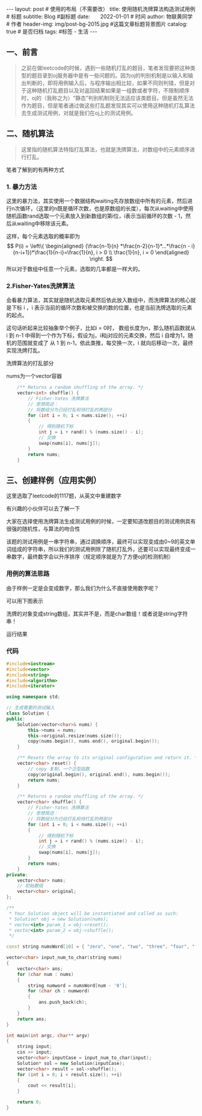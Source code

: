 <head>
    <script src="https://cdn.mathjax.org/mathjax/latest/MathJax.js?config=TeX-AMS-MML_HTMLorMML" type="text/javascript"></script>
    <script type="text/x-mathjax-config">
        MathJax.Hub.Config({
            tex2jax: {
            skipTags: ['script', 'noscript', 'style', 'textarea', 'pre'],
            inlineMath: [['$','$']]
            }
        });
    </script>
</head>
---
layout:     post   				    # 使用的布局（不需要改）
title:      使用随机洗牌算法构造测试用例 				# 标题 
subtitle:   Blog #副标题
date:       2022-01-01 				# 时间
author:     物联黄同学 						# 作者
header-img: img/post-bg-2015.jpg 	#这篇文章标题背景图片
catalog: true 						# 是否归档
tags:								#标签
    - 生活
---

## 一、前言

> 之前在做leetcode的时候，遇到一些随机打乱的题目，笔者发现要把这种类型的题目录到oj服务器中是有一些问题的。因为oj的判别机制是以输入和输出判断的，即将用例输入后，与程序输出相比较，如果不同则判错，但是对于这种随机打乱题目以及对返回结果如果是一组数或者字符，不限制顺序时，oj的（我称之为）“静态”判别机制则无法适应该类题目。但是虽然无法作为题目，但是笔者通过做这些打乱题发现其实可以使用这种随机打乱算法去生成测试用例，对就是我们在oj上的测试用例。

## 二、随机算法

> 这里指的随机算法特指打乱算法，也就是洗牌算法，对数组中的元素顺序进行打乱。

笔者了解到的有两种方式

### 1. 暴力方法

这里的暴力法，其实使用一个数据结构waiting先存放数组中所有的元素，然后进行n次循环，（这里的n既是循环次数，也是原数组的长度），每次从waiting中使用随机函数rand选取一个元素放入到新数组的第i位，i表示当前循环的次数 - 1，然后从waiting中移除该元素。

这样，每个元素选取的概率即为
$$
P(i) = \left\{
\begin{aligned}
(\frac{n-1}{n} *\frac{n-2}{n-1}*...*\frac{n - i}{n-i+1})*\frac{1}{n-i}=\frac{1}{n}, i > 0
\\
\frac{1}{n}, i = 0 
\end{aligned}
\right.
$$
所以对于数组中任意一个元素，选取的几率都是一样大的。



### 2.Fisher-Yates洗牌算法

会看暴力算法，其实就是随机选取元素然后依此放入数组中，而洗牌算法的核心就是下标 i ，i 表示当前的循环次数和被交换的数的位置，也是当前洗牌选取的元素的起点。

这句话听起来比较抽象举个例子，比如i = 0时， 数组长度为n，那么随机函数就从i 到 n-1 中得到一个作为下标，假设为j，i和j对应的元素交换，然后 i 自增为1，随机的范围就变成了 从 1 到 n-1，依此类推，每交换一次，i 就向后移动一次，最终实现洗牌打乱。

洗牌算法的打乱部分

nums为一个vector容器

```c++
    /** Returns a random shuffling of the array. */
    vector<int> shuffle() {
        // Fisher-Yates 洗牌算法
        // 思想简述：
        // 将数组分为已经打乱和待打乱的两部分
        for (int i = 0; i < nums.size(); ++i)
        {
            // 得到随机下标
            int j = i + rand() % (nums.size() - i);
            // 交换
            swap(nums[i], nums[j]);
        }
        return nums;
    }
```



## 三、创建样例（应用实例）

这里选取了leetcode的1117题，从英文中重建数字

有兴趣的小伙伴可以去了解一下

大家在选择使用洗牌算法生成测试用例的时候，一定要知道改题目的测试用例具有很强的随机性，与算法的吻合性

该题的测试用例是一串字符串，通过调换顺序，最终可以实现变成由0~9的英文单词组成的字符串，所以我们的测试用例除了随机打乱外，还要可以实现最终变成一串数字，最终数字会以升序排序（规定顺序就是为了方便oj的检测机制）

### 用例的算法思路

由于样例一定是会变成数字，那么我们为什么不直接使用数字呢？

可以用下图表示

洗牌的对象变成string数组，其实并不是，而是char数组！或者说是string字符串！

运行结果




### 代码

```c++
#include<iostream>
#include<vector>
#include<string>
#include<algorithm>
#include<iterator>

using namespace std;

// 生成需要的测试输入
class Solution {
public:
    Solution(vector<char>& nums) {
        this->nums = nums;
        this->original.resize(nums.size());
        copy(nums.begin(), nums.end(), original.begin());
    }

    /** Resets the array to its original configuration and return it. */
    vector<char> reset() {
        // copy 复制，一个泛型函数
        copy(original.begin(), original.end(), nums.begin());
        return nums;
    }

    /** Returns a random shuffling of the array. */
    vector<char> shuffle() {
        // Fisher-Yates 洗牌算法
        // 思想简述：
        // 将数组分为已经打乱和待打乱的两部分
        for (int i = 0; i < nums.size(); ++i)
        {
            // 得到随机下标
            int j = i + rand() % (nums.size() - i);
            // 交换
            swap(nums[i], nums[j]);
        }
        return nums;
    }
private:
    vector<char> nums;
    // 初始数组
    vector<char> original;
};

/**
 * Your Solution object will be instantiated and called as such:
 * Solution* obj = new Solution(nums);
 * vector<int> param_1 = obj->reset();
 * vector<int> param_2 = obj->shuffle();
 */

const string numsWord[10] = { "zero", "one", "two", "three", "four", "five", "six", "seven", "eight", "nine" };

vector<char> input_num_to_char(string nums)
{
    vector<char> ans;
    for (char num : nums)
    {
        string numword = numsWord[num - '0'];
        for (char ch : numword)
        {
            ans.push_back(ch);
        }
    }
    return ans;
}

int main(int argc, char** argv)
{
    string input;
    cin >> input;
    vector<char> inputCase = input_num_to_char(input);
    Solution* sol = new Solution(inputCase);
    vector<char> result = sol->shuffle();
    for (int i = 0; i < result.size(); ++i)
    {
        cout << result[i];
    }

    return 0;
}
```

